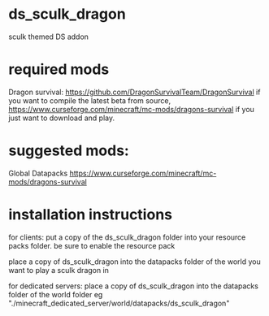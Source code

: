 # ds_sculk_dragon
 sculk themed DS addon

# required mods
 Dragon survival:
 https://github.com/DragonSurvivalTeam/DragonSurvival if you want to compile the latest beta from source,
 https://www.curseforge.com/minecraft/mc-mods/dragons-survival if you just want to download and play.

# suggested mods:
 Global Datapacks
 https://www.curseforge.com/minecraft/mc-mods/dragons-survival

# installation instructions
 for clients:
 put a copy of the ds_sculk_dragon folder into your resource packs folder. be sure to enable the resource pack
 
 place a copy of ds_sculk_dragon into the datapacks folder of the world you want to play a sculk dragon in

 for dedicated servers:
 place a copy of ds_sculk_dragon into the datapacks folder of the world folder eg "./minecraft_dedicated_server/world/datapacks/ds_sculk_dragon"
